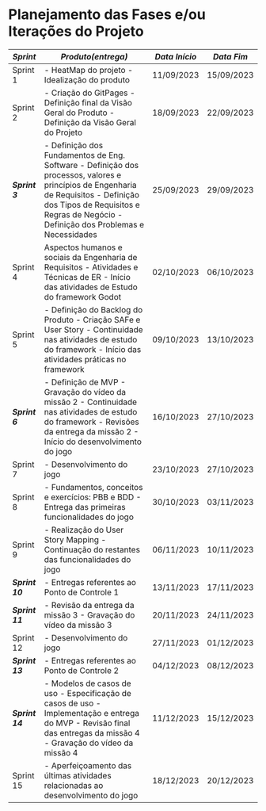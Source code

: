 # Planejamento das Fases e/ou Iterações do Projeto

|**_Sprint_**|**_Produto(entrega)_**|**_Data Início_**|**_Data Fim_**|
|---|---|---|---|
|Sprint 1|- HeatMap do projeto - Idealização do produto |11/09/2023|15/09/2023|
|Sprint 2| - Criação do GitPages - Definição final da Visão Geral do Produto - Definição da Visão Geral do Projeto|18/09/2023|22/09/2023|
|**_Sprint 3_**|- Definição dos Fundamentos de Eng. Software - Definição dos processos, valores e princípios de Engenharia de Requisitos - Definição dos Tipos de Requisitos e Regras de Negócio - Definição dos Problemas e Necessidades |25/09/2023|29/09/2023|
|Sprint 4|Aspectos humanos e sociais da Engenharia de Requisitos - Atividades e Técnicas de ER - Início das atividades de Estudo do framework Godot|02/10/2023|06/10/2023|
|Sprint 5|- Definição do Backlog do Produto - Criação SAFe e User Story - Continuidade nas atividades de estudo do framework - Início das atividades práticas no framework|09/10/2023|13/10/2023|
|**_Sprint 6_**|- Definição de MVP - Gravação do vídeo da missão 2 - Continuidade nas atividades de estudo do framework - Revisões da entrega da missão 2 - Início do desenvolvimento do jogo|16/10/2023|27/10/2023|
|Sprint 7|- Desenvolvimento do jogo |23/10/2023|27/10/2023|
|Sprint 8|- Fundamentos, conceitos e exercícios: PBB e BDD - Entrega das primeiras funcionalidades do jogo|30/10/2023|03/11/2023
|Sprint 9|- Realização do User Story Mapping - Continuação do restantes das funcionalidades do jogo |06/11/2023|10/11/2023|
|**_Sprint 10_**|- Entregas referentes ao Ponto de Controle 1|13/11/2023|17/11/2023|
|**_Sprint 11_**|- Revisão da entrega da missão 3 - Gravação do vídeo da missão 3|20/11/2023|24/11/2023|
|Sprint 12|- Desenvolvimento do jogo |27/11/2023|01/12/2023|
|**_Sprint 13_**|- Entregas referentes ao Ponto de Controle 2|04/12/2023|08/12/2023|
|**_Sprint 14_**|- Modelos de casos de uso - Especificação de casos de uso - Implementação e entrega do MVP - Revisão final das entregas da missão 4 - Gravação do vídeo da missão 4|11/12/2023|15/12/2023|
|Sprint 15|- Aperfeiçoamento das últimas atividades relacionadas ao desenvolvimento do jogo|18/12/2023|20/12/2023|